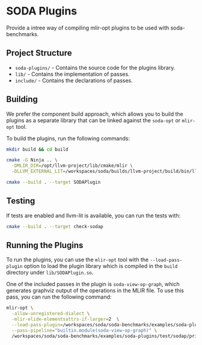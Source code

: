 # SODA Plugins

Provide a intree way of compiling mlir-opt plugins to be used with soda-benchmarks.


## Project Structure

- `soda-plugins/` - Contains the source code for the plugins library.
- `lib/` - Contains the implementation of passes.
- `include/` - Contains the declarations of passes.


## Building

We prefer the component build approach, which allows you to build the plugins as a separate library that can be linked against the `soda-opt` or `mlir-opt` tool.

To build the plugins, run the following commands:

```sh
mkdir build && cd build

cmake -G Ninja .. \
  -DMLIR_DIR=/opt/llvm-project/lib/cmake/mlir \
  -DLLVM_EXTERNAL_LIT=/workspaces/soda/builds/llvm-project/build/bin/llvm-lit

cmake --build . --target SODAPlugin
```


## Testing

If tests are enabled and llvm-lit is available, you can run the tests with:

```sh
cmake --build . --target check-sodap
```


##  Running the Plugins

To run the plugins, you can use the `mlir-opt` tool with the `--load-pass-plugin` option to load the plugin library which is compiled in the `build` directory under `lib/SODAPlugin.so`.

One of the included passes in the plugin is `soda-view-op-graph`, which generates graphviz output of the operations in the MLIR file. To use this pass, you can run the following command:

```bash
mlir-opt \
  -allow-unregistered-dialect \
  -mlir-elide-elementsattrs-if-larger=2  \
  --load-pass-plugin=/workspaces/soda/soda-benchmarks/examples/soda-plugins/build/lib/SODAPlugin.so \
  --pass-pipeline="builtin.module(soda-view-op-graph)" \
  /workspaces/soda/soda-benchmarks/examples/soda-plugins/test/sodap/print-op-graph.mlir
```
